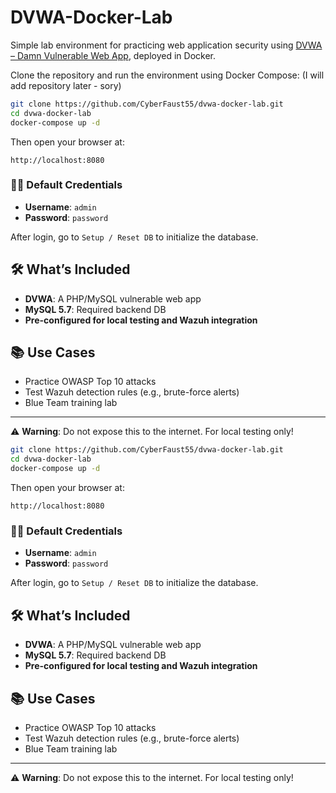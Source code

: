 # DVWA-Docker-Lab
 Simple lab environment for practicing web application security using [DVWA – Damn Vulnerable Web App](http://www.dvwa.co.uk/), deployed in Docker.




Clone the repository and run the environment using Docker Compose: (I will add repository later - sory)

```bash
git clone https://github.com/CyberFaust55/dvwa-docker-lab.git
cd dvwa-docker-lab
docker-compose up -d
```

Then open your browser at:

```
http://localhost:8080
```

### 🧑‍💻 Default Credentials

- **Username**: `admin`
- **Password**: `password`

After login, go to `Setup / Reset DB` to initialize the database.

## 🛠️ What’s Included

- **DVWA**: A PHP/MySQL vulnerable web app
- **MySQL 5.7**: Required backend DB
- **Pre-configured for local testing and Wazuh integration**

## 📚 Use Cases

- Practice OWASP Top 10 attacks
- Test Wazuh detection rules (e.g., brute-force alerts)
- Blue Team training lab

---

⚠️ **Warning**: Do not expose this to the internet. For local testing only!
```bash
git clone https://github.com/CyberFaust55/dvwa-docker-lab.git
cd dvwa-docker-lab
docker-compose up -d
```

Then open your browser at:

```
http://localhost:8080
```

### 🧑‍💻 Default Credentials

- **Username**: `admin`
- **Password**: `password`

After login, go to `Setup / Reset DB` to initialize the database.

## 🛠️ What’s Included

- **DVWA**: A PHP/MySQL vulnerable web app
- **MySQL 5.7**: Required backend DB
- **Pre-configured for local testing and Wazuh integration**

## 📚 Use Cases

- Practice OWASP Top 10 attacks
- Test Wazuh detection rules (e.g., brute-force alerts)
- Blue Team training lab

---

⚠️ **Warning**: Do not expose this to the internet. For local testing only!
